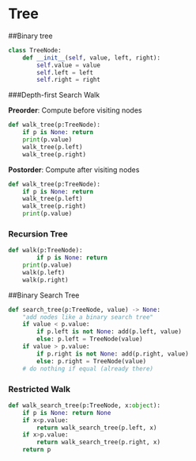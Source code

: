 # Tree

##Binary tree

```python
class TreeNode:
    def __init__(self, value, left, right):
        self.value = value
        self.left = left
        self.right = right
```

###Depth-first Search Walk 

**Preorder**: Compute before visiting nodes

```python
def walk_tree(p:TreeNode):
    if p is None: return
    print(p.value)
    walk_tree(p.left)
    walk_tree(p.right)
```

**Postorder**: Compute after visiting nodes

```python
def walk_tree(p:TreeNode):
	if p is None: return
    walk_tree(p.left)
    walk_tree(p.right)
    print(p.value)
```

### Recursion Tree

```python
def walk(p:TreeNode):
		if p is None: return
    print(p.value)
    walk(p.left)
    walk(p.right)
```



##Binary Search Tree

```python
def search_tree(p:TreeNode, value) -> None:
    "add nodes like a binary search tree"
    if value < p.value:
        if p.left is not None: add(p.left, value)
        else: p.left = TreeNode(value)
    if value > p.value:
        if p.right is not None: add(p.right, value)
        else: p.right = TreeNode(value)
    # do nothing if equal (already there)
```

### Restricted Walk

```python
def walk_search_tree(p:TreeNode, x:object):
    if p is None: return None
    if x<p.value:
        return walk_search_tree(p.left, x)
    if x>p.value:
        return walk_search_tree(p.right, x)
    return p
```


